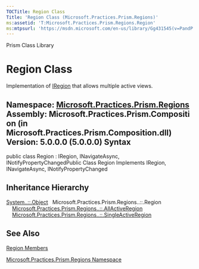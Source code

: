 ```yaml
---
TOCTitle: Region Class
Title: 'Region Class (Microsoft.Practices.Prism.Regions)'
ms:assetid: 'T:Microsoft.Practices.Prism.Regions.Region'
ms:mtpsurl: 'https://msdn.microsoft.com/en-us/library/Gg431545(v=PandP.50)'
---
```


Prism Class Library

Region Class
============

Implementation of [IRegion](https://msdn.microsoft.com/t:microsoft.practices.prism.regions.iregion) that allows multiple active views.

**Namespace:** [Microsoft.Practices.Prism.Regions](https://msdn.microsoft.com/n:microsoft.practices.prism.regions)
**Assembly:** Microsoft.Practices.Prism.Composition (in Microsoft.Practices.Prism.Composition.dll) Version: 5.0.0.0 (5.0.0.0)
Syntax
------

<span id="syntaxToggle"></span>public class Region : IRegion, INavigateAsync, INotifyPropertyChangedPublic Class Region Implements IRegion, INavigateAsync, INotifyPropertyChanged

Inheritance Hierarchy
---------------------

<span id="familyToggle"></span>[System..::.Object](http://msdn2.microsoft.com/en-us/library/e5kfa45b)
  Microsoft.Practices.Prism.Regions..::.Region
    [Microsoft.Practices.Prism.Regions..::.AllActiveRegion](https://msdn.microsoft.com/t:microsoft.practices.prism.regions.allactiveregion)
    [Microsoft.Practices.Prism.Regions..::.SingleActiveRegion](https://msdn.microsoft.com/t:microsoft.practices.prism.regions.singleactiveregion)

See Also
--------

<span id="seeAlsoToggle"></span>
[Region Members](https://msdn.microsoft.com/allmembers.t:microsoft.practices.prism.regions.region)

[Microsoft.Practices.Prism.Regions Namespace](https://msdn.microsoft.com/n:microsoft.practices.prism.regions)

